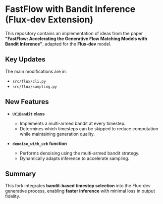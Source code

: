 # FastFlow with Bandit Inference (Flux-dev Extension)

This repository contains an implementation of ideas from the paper **"FastFlow: Accelerating the Generative Flow Matching Models with Bandit Inference"**, adapted for the **Flux-dev** model.  

## Key Updates  
The main modifications are in:  
- `src/flux/cli.py`  
- `src/flux/sampling.py`  

## New Features  
- **`UC1Bandit` class**  
  - Implements a multi-armed bandit at every timestep.  
  - Determines which timesteps can be skipped to reduce computation while maintaining generation quality.  

- **`denoise_with_ucb` function**  
  - Performs denoising using the multi-armed bandit strategy.  
  - Dynamically adapts inference to accelerate sampling.  

## Summary  
This fork integrates **bandit-based timestep selection** into the Flux-dev generative process, enabling **faster inference** with minimal loss in output fidelity.
